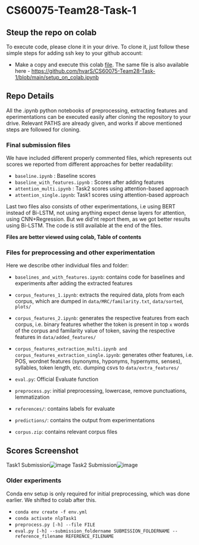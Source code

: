 # CS60075-Team28-Task-1

## Steup the repo on colab
To execute code, please clone it in your drive. To clone it, just follow these simple steps for adding ssh key to your github account:
* Make a copy and execute this colab [file](https://colab.research.google.com/drive/13XQR16ltagN0QYB2u8yxc66d7yV2U10f?usp=sharing). The same file is also available here - https://github.com/hvarS/CS60075-Team28-Task-1/blob/main/setup_on_colab.ipynb 

## Repo Details
All the .ipynb python notebooks of preprocessing, extracting features and eperimentations can be executed easily after cloning the repository to your drive. Relevant PATHS are already given, and works if above mentioned steps are followed for cloning. 

### Final submission files
We have included different properly commented files, which represents out scores we reported from different approaches for better readability:
* `baseline.ipynb` : Baseline scores
* `baseline_with_features.ipynb` : Scores after adding features
* `attention_multi.ipynb` : Task2 scores using attention-based approach
* `attention_single.ipynb`: Task1 scores using attention-based approach

Last two files also consists of other experimentations, i.e using BERT instead of Bi-LSTM, not using anything expect dense layers for attention, using CNN+Regression. But we did'nt report them, as we got better results using Bi-LSTM. The code is still available at the end of the files.

**Files are better viewed using colab, Table of contents**

### Files for preprocessing and other experimentation 
Here we describe other individual files and folder:

* `baselines_and_with_features.ipynb`: contains code for baselines and experiments after adding the extracted features
* `corpus_features_1.ipynb`: extracts the required data, plots from each corpus, which are dumped in `data/MRC/familarity.txt`, `data/sorted`, `plots/`
* `corpus_features_2.ipynb`: generates the respective features from each corpus, i.e. binary features whether the token is present in top `x` words of the corpus and familarity value of token, saving the respective features in `data/added_features/`
* `corpus_features_extraction_multi.ipynb and corpus_features_extraction_single.ipynb`: generates other features, i.e. POS, wordnet features (synonyms, hyponyms, hypernyms, senses), syllables, token length, etc. dumping csvs to `data/extra_features/`
* `eval.py`: Official Evaluate function
* `preprocess.py`: initial preprocessing, lowercase, remove punctuations, lemmatization

* `references/`: contains labels for evaluate
* `predictions/`: contains the output from experimentations
* `corpus.zip`: contains relevant corpus files

## Scores Screenshot
Task1 Submission![image](https://user-images.githubusercontent.com/43145576/114409836-7b571080-9bc8-11eb-9581-750f32e48a03.png)
Task2 Submission![image](https://user-images.githubusercontent.com/43145576/114409984-9cb7fc80-9bc8-11eb-8a50-b3f42069f6f2.png)

### Older experiments
Conda env setup is only required for initial preprocessing, which was done earlier. We shifted to colab after this. 
* `conda env create -f env.yml`
* `conda activate nlpTask1`
* `preprocess.py [-h] --file FILE`
* `eval.py [-h] --submission_foldername SUBMISSION_FOLDERNAME --reference_filename REFERENCE_FILENAME`
